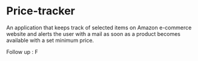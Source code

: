 # Price-tracker
An application that keeps track of selected items on Amazon e-commerce website and alerts the user with a mail as soon as a product becomes available with a set minimum price.

Follow up : F
